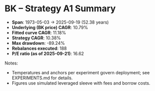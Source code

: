 # BK – Strategy A1 Summary

- **Span**: 1973-05-03 → 2025-09-19 (52.38 years)
- **Underlying (BK price) CAGR**: 10.79%
- **Fitted curve CAGR**: 11.18%
- **Strategy CAGR**: 10.38%
- **Max drawdown**: -89.24%
- **Rebalances executed**: 188
- **P/E ratio (as of 2025-09-21)**: 16.62

Notes:

- Temperatures and anchors per experiment govern deployment; see EXPERIMENTS.md for details.
- Figures use simulated leveraged sleeve with fees and borrow costs.

